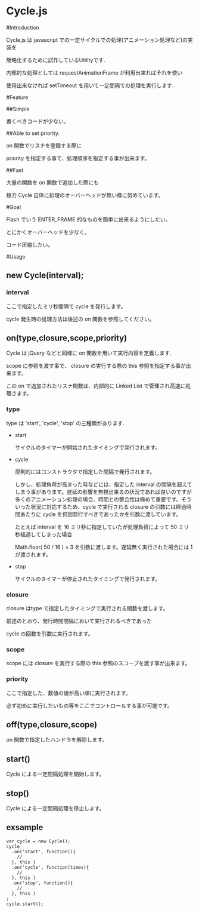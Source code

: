 Cycle.js
=====

#Introduction

Cycle.js は javascript での一定サイクルでの処理(アニメーション処理など)の実装を

簡略化するために試作しているUtilityです.

内部的な処理としては requestAnimationFrame が利用出来ればそれを使い

使用出来なければ setTimeout を用いて一定間隔での処理を実行します.

#Feature

##Simple

書くべきコードが少ない。

##Able to set priority.

on 関数でリスナを登録する際に

priority を指定する事で、処理順序を指定する事が出来ます。

##Fast

大量の関数を on 関数で追加した際にも

極力 Cycle 自体に処理のオーバーヘッドが無い様に努めています。

#Goal

Flash でいう ENTER_FRAME 的なものを簡単に出来るようにしたい。

とにかくオーバーヘッドを少なく。

コード圧縮したい。

#Usage

## new Cycle(interval);

### interval

ここで指定したミリ秒間隔で cycle を発行します。

cycle 発生時の処理方法は後述の on 関数を参照してください。

## on(type,closure,scope,priority)

Cycle は jQuery などと同様に on 関数を用いて実行内容を定義します.

scope に参照を渡す事で、 closure の実行する際の this 参照を指定する事が出来ます。

この on で追加されたリスナ関数は、内部的に Linked List で管理され高速に処理さます。

### type

type は 'start', 'cycle', 'stop' の三種類があります. 

- start

    サイクルのタイマーが開始されたタイミングで発行されます。

- cycle

    原則的にはコンストラクタで指定した間隔で発行されます。
    
    しかし、処理負荷が高まった時などには、指定した interval の間隔を超えてしまう事があります。遅延の影響を無視出来るの状況であれば良いのですが多くのアニメーション処理の場合、時間との整合性は極めて重要です。そういった状況に対応するため、cycle で実行される closure の引数には経過時間あたりに cycle を何回発行すべきであったかを引数に渡しています。
    
    たとえば interval を 16 ミリ秒に指定していたが処理負荷によって 50 ミリ秒経過してしまった場合
    
    Math.floor( 50 / 16 ) = 3 を引数に渡します。遅延無く実行された場合には 1 が渡されます。

- stop

    サイクルのタイマーが停止されたタイミングで発行されます。

### closure

closure はtype で指定したタイミングで実行される関数を渡します。

前述のとおり、発行時間間隔において実行されるべきであった

cycle の回数を引数に実行されます。

### scope

scope には closure を実行する際の this 参照のスコープを渡す事が出来ます。

### priority

ここで指定した、数値の値が高い順に実行されます。

必ず初めに実行したいもの等をここでコントロールする事が可能です。

## off(type,closure,scope)

on 関数で指定したハンドラを解除します。

## start()

Cycle による一定間隔処理を開始します。

## stop()

Cycle による一定間隔処理を停止します。

## exsample

    var cycle = new Cycle();
    cycle
      .on('start', function(){
        // 
      }, this )
      .on('cycle', function(times){
        // 
      }, this )
      .on('stop', function(){
        // 
      }, this )
    ;
    cycle.start();

